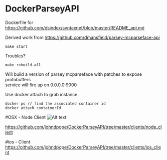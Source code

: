# DockerParseyAPI

Dockerfile for 
https://github.com/dsindex/syntaxnet/blob/master/README_api.md

Derived work from 
https://github.com/dmansfield/parsey-mcparseface-api


```
make start
```

Troubles? 
```
make rebuild-all
```
 
Will build a version of parsey mcparseface with patches to expose protobuffers   
service will fire up on 0.0.0.0:9000


Use docker attach to grab instance 


```
docker ps // find the associated container id
docker attach containerId
```




#OSX - Node Client
![Alt text](https://raw.githubusercontent.com/johndpope/DockerParseyAPI/master/images/node_results.png "Node JS client")

https://github.com/johndpope/DockerParseyAPI/tree/master/clients/node_client


#ios - Client
https://github.com/johndpope/DockerParseyAPI/tree/master/clients/ios_client

